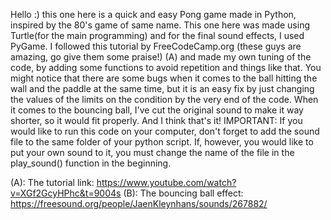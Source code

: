 Hello :) this one here is a quick and easy Pong game made in Python, inspired by the 80's game of same name. This one here was made using Turtle(for the main programming) and for the final sound effects, I used PyGame. 
I followed this tutorial by FreeCodeCamp.org (these guys are amazing, go give them some praise!) (A) and made my own tuning of the code, by adding some functions to avoid repetition and things like that.
You might notice that there are some bugs when it comes to the ball hitting the wall and the paddle at the same time, but it is an easy fix by just changing the values of the limits on the condition by the very end of the code.
When it comes to the bouncing ball, I've cut the original sound to make it way shorter, so it would fit properly. And I think that's it!
IMPORTANT: If you would like to run this code on your computer, don't forget to add the sound file to the same folder of your python script. If, however, you would like to put your own sound to it, you must change
the name of the file in the play_sound() function in the beginning. 

(A): The tutorial link: https://www.youtube.com/watch?v=XGf2GcyHPhc&t=9004s
(B): The bouncing ball effect: https://freesound.org/people/JaenKleynhans/sounds/267882/
